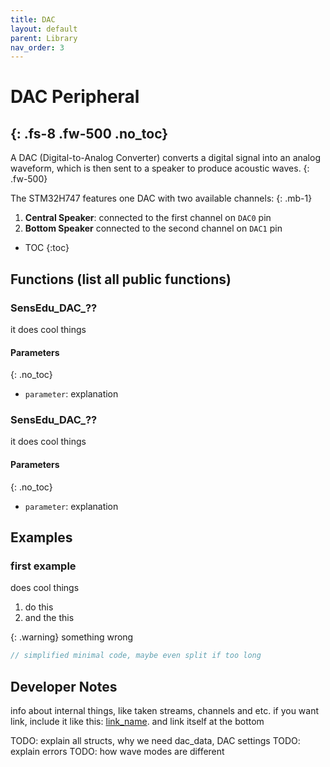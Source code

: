 ```yaml
---
title: DAC
layout: default
parent: Library
nav_order: 3
---
```


# DAC Peripheral
{: .fs-8 .fw-500 .no_toc}
---

A DAC (Digital-to-Analog Converter) converts a digital signal into an analog waveform, which is then sent to a speaker to produce acoustic waves.
{: .fw-500}

The STM32H747 features one DAC with two available channels:
{: .mb-1}
1. **Central Speaker**: connected to the first channel on `DAC0` pin 
2. **Bottom Speaker** connected to the second channel on `DAC1` pin

- TOC
{:toc}

## Functions (list all public functions)

### SensEdu_DAC_??
it does cool things

#### Parameters
{: .no_toc}
* `parameter`: explanation

### SensEdu_DAC_??
it does cool things

#### Parameters
{: .no_toc}
* `parameter`: explanation

## Examples

### first example

does cool things

1. do this
2. and the this

{: .warning}
something wrong

```c
// simplified minimal code, maybe even split if too long
```

## Developer Notes

info about internal things, like taken streams, channels and etc.
if you want link, include it like this: [link_name]. and link itself at the bottom

TODO: explain all structs, why we need dac_data, DAC settings
TODO: explain errors
TODO: how wave modes are different

[link_name]: https:://link
